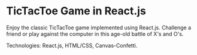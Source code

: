 # TicTacToe Game in React.js

Enjoy the classic TicTacToe game implemented using React.js. Challenge a friend or play against the computer in this age-old battle of X's and O's.

Technologies: React.js, HTML/CSS, Canvas-Confetti.

